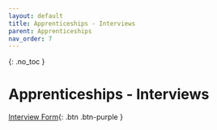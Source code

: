 ```yaml
---
layout: default
title: Apprenticeships - Interviews
parent: Apprenticeships
nav_order: 7
---
```


{: .no_toc }

# Apprenticeships - Interviews


[Interview Form](https://ssu-my.sharepoint.com/:w:/g/personal/martin_reid_solent_ac_uk/EeNZyM3ZiLRLpyIsPCSv3RUBmEKTbSwgELgoL79RA7v_cA?e=t1FRLL){: .btn .btn-purple } 


